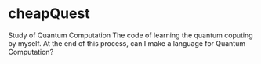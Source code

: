 # cheapQuest
Study of Quantum Computation
The code of learning the quantum coputing by myself.
At the end of this process, can I make a language for Quantum Computation?


